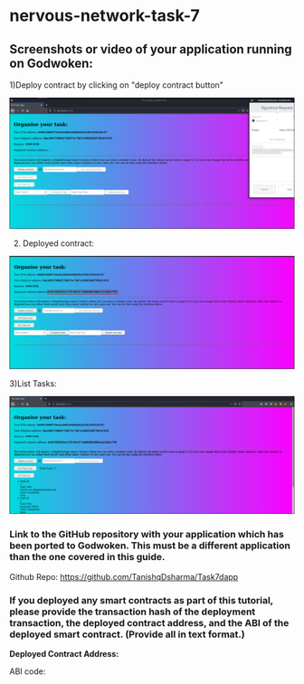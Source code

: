 # nervous-network-task-7

## Screenshots or video of your application running on Godwoken:

1)Deploy contract by clicking on "deploy contract button"

![alt text](https://github.com/TanishqDsharma/nervous-network-task-7/blob/main/task7.png)

2) Deployed contract:

![alt text](https://github.com/TanishqDsharma/nervous-network-task-7/blob/main/task7.1.png)

3)List Tasks:

![alt text](https://github.com/TanishqDsharma/nervous-network-task-7/blob/main/task7.2.png)


### Link to the GitHub repository with your application which has been ported to Godwoken. This must be a different application than the one covered in this guide.

Github Repo: https://github.com/TanishqDsharma/Task7dapp
### If you deployed any smart contracts as part of this tutorial, please provide the transaction hash of the deployment transaction, the deployed contract address, and the ABI of the deployed smart contract. (Provide all in text format.)

<b>Deployed Contract Address:</b>

ABI code:

```

```


